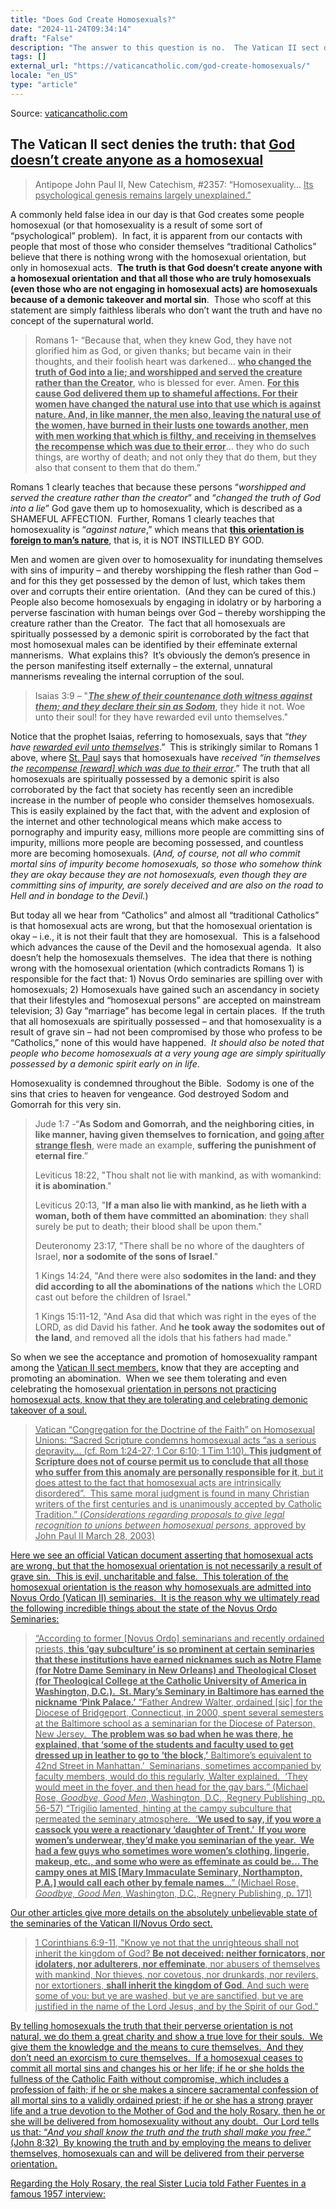 ```yaml
---
title: "Does God Create Homosexuals?"
date: "2024-11-24T09:34:14"
draft: "False"
description: "The answer to this question is no.  The Vatican II sect denies the truth: that God doesn’t create anyone as a homosexual Antipope John Paul II, New Catechism, #2357: “Homosexuality… Its psychological genesis remains largely [...]"
tags: []
external_url: "https://vaticancatholic.com/god-create-homosexuals/"
locale: "en_US"
type: "article"
---
```


Source: [vaticancatholic.com](https://vaticancatholic.com/god-create-homosexuals/)

<h2>The Vatican II sect denies the truth: that <span style="text-decoration: underline;">God doesn’t create anyone as a homosexual</h2>

<blockquote><spanstyle="font-size: 14pt;">Antipope John Paul II, New Catechism, #2357: “Homosexuality… <span style="text-decoration: underline;">Its psychological genesis remains largely unexplained.”</blockquote>

A commonly held false idea in our day is that God creates some people homosexual (or that homosexuality is a result of some sort of “psychological” problem).  In fact, it is apparent from our contacts with people that most of those who consider themselves “traditional Catholics” believe that there is nothing wrong with the homosexual orientation, but only in homosexual acts.  <strong>The truth is that God doesn’t create anyone with a homosexual orientation and that all those who are truly homosexuals (even those who are not engaging in homosexual acts) are homosexuals because of a demonic takeover and mortal sin</strong>.  Those who scoff at this statement are simply faithless liberals who don’t want the truth and have no concept of the supernatural world.
<blockquote>Romans 1- “Because that, when they knew God, they have not glorified him as God, or given thanks; but became vain in their thoughts, and their foolish heart was darkened... <strong><span style="text-decoration: underline;">who changed the truth of God into a lie; and worshipped and served the creature rather than the Creator</strong>, who is blessed for ever. Amen. <strong><span style="text-decoration: underline;">For this cause God delivered them up to shameful affections. For their women have changed the natural use into that use which is <span style="text-decoration: underline;">against nature. And, in like manner, the men also, leaving the natural use of the women, have burned in their lusts one towards another, men with men working that which is filthy, and receiving in themselves the recompense which was due to their error</strong>... they who do such things, are worthy of death; and not only they that do them, but they also that consent to them that do them.”</blockquote>
Romans 1 clearly teaches that because these persons “<em>worshipped and served the creature rather than the creator</em>” and “<em>changed the truth of God into a lie</em>” God gave them up to homosexuality, which is described as a SHAMEFUL AFFECTION.  Further, Romans 1 clearly teaches that homosexuality is “<em>against nature</em>,” which means that <strong><span style="text-decoration: underline;">this orientation is foreign to man’s nature</strong>, that is, it is NOT INSTILLED BY GOD.

Men and women are given over to homosexuality for inundating themselves with sins of impurity – and thereby worshipping the flesh rather than God – and for this they get possessed by the demon of lust, which takes them over and corrupts their entire orientation.  (And they can be cured of this.)  People also become homosexuals by engaging in idolatry or by harboring a perverse fascination with human beings over God – thereby worshipping the creature rather than the Creator.  The fact that all homosexuals are spiritually possessed by a demonic spirit is corroborated by the fact that most homosexual males can be identified by their effeminate external mannerisms.  What explains this?  It’s obviously the demon’s presence in the person manifesting itself externally – the external, unnatural mannerisms revealing the internal corruption of the soul.
<blockquote>Isaias 3:9 – "<strong><em><span style="text-decoration: underline;">The shew of their countenance doth witness against them; and they declare their sin as Sodom</em></strong>, they hide it not. Woe unto their soul! for they have rewarded evil unto themselves."</blockquote>
Notice that the prophet Isaias, referring to homosexuals, says that “<em>they have <span style="text-decoration: underline;">rewarded evil unto themselves</em>.”  This is strikingly similar to Romans 1 above, where <a href="https://www.mostholyfamilymonastery.com/">St. Paul</a> says that homosexuals have <em>received “in themselves the <span style="text-decoration: underline;">recompense [reward] which was due to their error</em>.” The truth that all homosexuals are spiritually possessed by a demonic spirit is also corroborated by the fact that society has recently seen an incredible increase in the number of people who consider themselves homosexuals.  This is easily explained by the fact that, with the advent and explosion of the internet and other technological means which make access to pornography and impurity easy, millions more people are committing sins of impurity, millions more people are becoming possessed, and countless more are becoming homosexuals. (<em>And, of course, not all who commit mortal sins of impurity become homosexuals, so those who somehow think they are okay because they are not homosexuals, even though they are committing sins of impurity, are sorely deceived and are also on the road to Hell and in bondage to the Devil.</em>)

But today all we hear from “Catholics” and almost all “traditional Catholics” is that homosexual acts are wrong, but that the homosexual orientation is okay – i.e., it is not their fault that they are homosexual.  This is a falsehood which advances the cause of the Devil and the homosexual agenda.  It also doesn’t help the homosexuals themselves.  The idea that there is nothing wrong with the homosexual orientation (which contradicts Romans 1) is responsible for the fact that: 1) Novus Ordo seminaries are spilling over with homosexuals; 2) Homosexuals have gained such an ascendancy in society that their lifestyles and “homosexual persons” are accepted on mainstream television; 3) Gay “marriage” has become legal in certain places.  If the truth that all homosexuals are spiritually possessed – and that homosexuality is a result of grave sin – had not been compromised by those who profess to be “Catholics,” none of this would have happened.  <em>It should also be noted that people who become homosexuals at a very young age are simply spiritually possessed by a demonic spirit early on in life</em>.

Homosexuality is condemned throughout the Bible.  Sodomy is one of the sins that cries to heaven for vengeance. God destroyed Sodom and Gomorrah for this very sin.
<blockquote>Jude 1:7 -“<strong>As Sodom and Gomorrah, and the neighboring cities, in like manner, having given themselves to fornication, and <span style="text-decoration: underline;">going after strange flesh</strong>, were made an example, <strong>suffering the punishment of eternal fire</strong>.”

Leviticus 18:22, "Thou shalt not lie with mankind, as with womankind: <strong>it is abomination</strong>."

Leviticus 20:13, "<strong>If a man also lie with mankind, as he lieth with a woman, both of them have committed an abomination</strong>: they shall surely be put to death; their blood shall be upon them."

Deuteronomy 23:17, "There shall be no whore of the daughters of Israel, <strong>nor</strong><strong> a sodomite of the sons of Israel</strong>."

1 Kings 14:24, "And there were also <strong>sodomites in the land: and they did according to all the abominations of the nations</strong> which the LORD cast out before the children of Israel."

1 Kings 15:11-12, "And Asa did that which was right in the eyes of the LORD, as did David his father. And <strong>he took away the sodomites out of the land</strong>, and removed all the idols that his fathers had made."</blockquote>
So when we see the acceptance and promotion of homosexuality rampant among the <a title="Vatican II “Catholic” Church Exposed" href="https://vaticancatholic.com/vatican-ii-exposed/">Vatican II sect members,</a> know that they are accepting and promoting an abomination.  When we see them tolerating and even celebrating the homosexual <span style="text-decoration: underline;">orientation in persons not practicing homosexual acts, know that they are tolerating and celebrating demonic takeover of a soul.
<blockquote>Vatican “Congregation for the Doctrine of the Faith” on Homosexual Unions: “Sacred Scripture condemns homosexual acts “as a serious depravity... (cf. Rom 1:24-27; 1 Cor 6:10; 1 Tim 1:10). <strong><span style="text-decoration: underline;">This judgment of Scripture does not of course permit us to conclude that all those who suffer from this anomaly are personally responsible for it</strong>, but it does attest to the fact that homosexual <span style="text-decoration: underline;">acts are intrinsically disordered”.  This same moral judgment is found in many Christian writers of the first centuries and is unanimously accepted by Catholic Tradition.” (<em>Considerations regarding proposals to give legal recognition to unions between homosexual persons</em>, approved by John Paul II March 28, 2003)</blockquote>
Here we see an official Vatican document asserting that homosexual acts are wrong, but that the homosexual orientation is <span style="text-decoration: underline;">not necessarily a result of grave sin.  This is evil, uncharitable and false.  This toleration of the homosexual orientation is the reason why homosexuals are admitted into Novus Ordo (Vatican II) seminaries.  It is the reason why we ultimately read the following incredible things about the state of the Novus Ordo Seminaries:
<blockquote>“According to former [Novus Ordo] seminarians and recently ordained priests, <strong>this ‘gay subculture’ is so prominent at certain seminaries that these institutions have earned nicknames such as Notre Flame (for Notre Dame Seminary in New Orleans) and Theological Closet (for Theological College at the Catholic University of America in Washington, D.C.).  St. Mary’s Seminary in Baltimore has earned the nickname ‘Pink Palace.’</strong>
“Father Andrew Walter, ordained [sic] for the Diocese of Bridgeport, Connecticut, in 2000, spent several semesters at the Baltimore school as a seminarian for the Diocese of Paterson, New Jersey.  <strong>The problem was so bad when he was there, he explained, that ‘some of the students and faculty used to get dressed up in leather to go to ‘the block,’</strong> Baltimore’s equivalent to 42nd Street in Manhattan.’  Seminarians, sometimes accompanied by faculty members, would do this regularly, Walter explained.  ‘They would meet in the foyer, and then head for the gay bars.” (Michael Rose, <em>Goodbye, Good Men</em>, Washington, D.C., Regnery Publishing, pp. 56-57)
“Trigilio lamented, hinting at the campy subculture that permeated the seminary atmosphere.  ‘<strong>We used to say, if you wore a cassock you were a reactionary ‘daughter of Trent.’  If you wore women’s underwear, they’d make you seminarian of the year.  We had a few guys who sometimes wore women’s clothing, lingerie, makeup, etc., and some who were as effeminate as could be… The campy ones at MIS [Mary Immaculate Seminary, Northampton, P.A.] would call each other by female names</strong>…” (Michael Rose, <em>Goodbye, Good Men</em>, Washington, D.C., Regnery Publishing, p. 171)</blockquote>
Our other articles give more details on the <span style="text-decoration: underline;">absolutely unbelievable state of the seminaries of the Vatican II/Novus Ordo sect.
<blockquote>1 Corinthians 6:9-11, "Know ye not that the unrighteous shall not inherit the kingdom of God? <strong>Be not deceived: neither fornicators, nor idolaters, nor adulterers, nor effeminate</strong>, nor abusers of themselves with mankind, Nor thieves, nor covetous, nor drunkards, nor revilers, nor extortioners, <strong>shall inherit the kingdom of God</strong>. And such were some of you: but ye are washed, but ye are sanctified, but ye are justified in the name of the Lord Jesus, and by the Spirit of our God."</blockquote>
By telling homosexuals the truth that their perverse orientation is not natural, we do them a great charity and show a true love for their souls.  We give them the knowledge and the means to cure themselves.  And they don’t need an exorcism to cure themselves.  If a homosexual ceases to commit all mortal sins and changes his or her life; if he or she holds the fullness of the Catholic Faith without compromise, which includes a profession of faith; if he or she makes a sincere sacramental confession of all mortal sins to a validly ordained priest; if he or she has a strong prayer life and a true devotion to the Mother of God and the holy Rosary, then he or she will be delivered from homosexuality without any doubt.  Our Lord tells us that: “<em>And you shall know the truth and the truth shall make you free</em>.” (John 8:32)  By knowing the truth and by employing the means to deliver themselves, homosexuals can and will be delivered from their perverse orientation.

Regarding the Holy Rosary, the real Sister Lucia told Father Fuentes in a famous 1957 interview:
